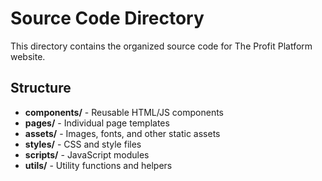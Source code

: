 # Source Code Directory

This directory contains the organized source code for The Profit Platform website.

## Structure

- **components/** - Reusable HTML/JS components
- **pages/** - Individual page templates
- **assets/** - Images, fonts, and other static assets
- **styles/** - CSS and style files
- **scripts/** - JavaScript modules
- **utils/** - Utility functions and helpers